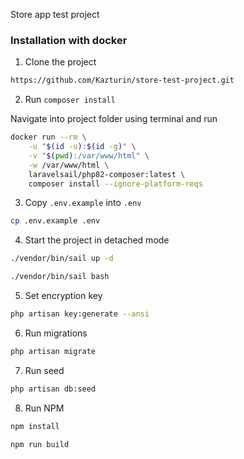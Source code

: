 Store app test project

### Installation with docker

1. Clone the project
```bash
https://github.com/Kazturin/store-test-project.git
```

2. Run `composer install`

Navigate into project folder using terminal and run

```bash
docker run --rm \
    -u "$(id -u):$(id -g)" \
    -v "$(pwd):/var/www/html" \
    -w /var/www/html \
    laravelsail/php82-composer:latest \
    composer install --ignore-platform-reqs
```

3. Copy `.env.example` into `.env`

```bash
cp .env.example .env
```

4. Start the project in detached mode

```bash
./vendor/bin/sail up -d
```

```bash
./vendor/bin/sail bash
```

5. Set encryption key

```bash
php artisan key:generate --ansi
```

6. Run migrations

```bash
php artisan migrate
```

7. Run seed

```bash
php artisan db:seed
```

8. Run NPM

```bash
npm install
```
```bash
npm run build
```

